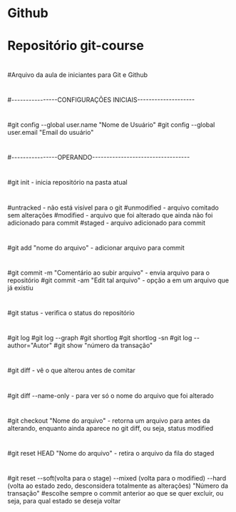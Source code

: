 # Github
#
# Repositório git-course
#
#Arquivo da aula de iniciantes para Git e Github
#
#----------------CONFIGURAÇÕES INICIAIS--------------------
#
#git config --global user.name "Nome de Usuário"
#git config --global user.email "Email do usuário"
#
#----------------OPERANDO----------------------------------
#
#git init - inicia repositório na pasta atual
#
#untracked - não está visível para o git
#unmodified - arquivo comitado sem alterações
#modified - arquivo que foi alterado que ainda não foi adicionado para commit
#staged - arquivo adicionado para commit
#
#git add "nome do arquivo" - adicionar arquivo para commit
#
#git commit -m "Comentário ao subir arquivo" - envia arquivo para o repositório
#git commit -am "Edit tal arquivo" - opção a em um arquivo que já existiu
#
#
#git status - verifica o status do repositório
#
#git log
#git log --graph
#git shortlog
#git shortlog -sn
#git log --author="Autor"
#git show "número da transação"
#
#git diff - vê o que alterou antes de comitar
#
#git diff --name-only - para ver só o nome do arquivo que foi alterado
#
#git checkout "Nome do arquivo" - retorna um arquivo para antes da alterando, enquanto ainda aparece no git diff, ou seja, status modified
#
#git reset HEAD "Nome do arquivo" - retira o arquivo da fila do staged
#
#git reset --soft(volta para o stage) --mixed (volta para o modified) --hard (volta ao estado zedo, desconsidera totalmente as alterações) "Número da transação"
#escolhe sempre o commit anterior ao que se quer excluir, ou seja, para qual estado se deseja voltar
#
